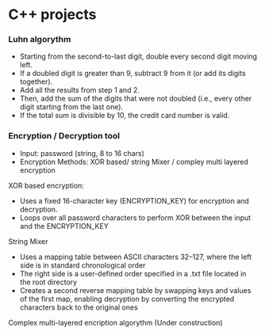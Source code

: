 # C++ projects

### Luhn algorythm
- Starting from the second-to-last digit, double every second digit moving left.
- If a doubled digit is greater than 9, subtract 9 from it (or add its digits together).
- Add all the results from step 1 and 2.
- Then, add the sum of the digits that were not doubled (i.e., every other digit starting from the last one).
- If the total sum is divisible by 10, the credit card number is valid.

### Encryption / Decryption tool
- Input: password (string, 8 to 16 chars)
- Encryption Methods: XOR based/ string Mixer / compley multi layered encryption

XOR based encryption:
- Uses a fixed 16-character key (ENCRYPTION_KEY) for encryption and decryption.
- Loops over all password characters to perform XOR between the input and the ENCRYPTION_KEY

String Mixer
- Uses a mapping table between ASCII characters 32–127, where the left side is in standard chronological order
- The right side is a user-defined order specified in a .txt file located in the root directory
- Creates a second reverse mapping table by swapping keys and values of the first map, enabling decryption by converting the encrypted characters back to the original ones

Complex multi-layered encription algorythm (Under construction)
